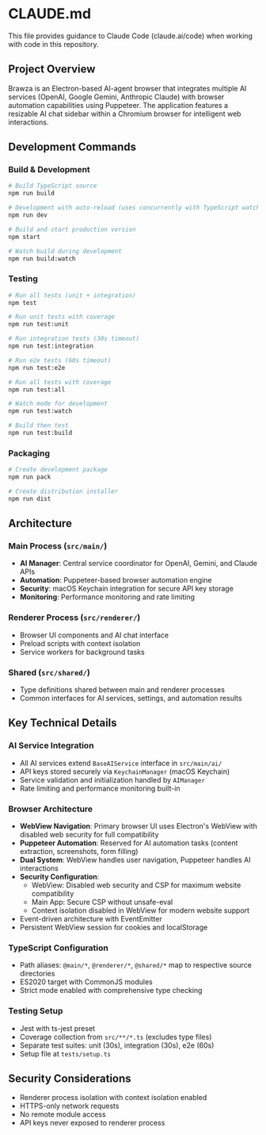 # CLAUDE.md

This file provides guidance to Claude Code (claude.ai/code) when working with code in this repository.

## Project Overview

Brawza is an Electron-based AI-agent browser that integrates multiple AI services (OpenAI, Google Gemini, Anthropic Claude) with browser automation capabilities using Puppeteer. The application features a resizable AI chat sidebar within a Chromium browser for intelligent web interactions.

## Development Commands

### Build & Development
```bash
# Build TypeScript source
npm run build

# Development with auto-reload (uses concurrently with TypeScript watch mode)
npm run dev

# Build and start production version
npm start

# Watch build during development
npm run build:watch
```

### Testing
```bash
# Run all tests (unit + integration)
npm test

# Run unit tests with coverage
npm run test:unit

# Run integration tests (30s timeout)
npm run test:integration

# Run e2e tests (60s timeout)
npm run test:e2e

# Run all tests with coverage
npm run test:all

# Watch mode for development
npm run test:watch

# Build then test
npm run test:build
```

### Packaging
```bash
# Create development package
npm run pack

# Create distribution installer
npm run dist
```

## Architecture

### Main Process (`src/main/`)
- **AI Manager**: Central service coordinator for OpenAI, Gemini, and Claude APIs
- **Automation**: Puppeteer-based browser automation engine
- **Security**: macOS Keychain integration for secure API key storage
- **Monitoring**: Performance monitoring and rate limiting

### Renderer Process (`src/renderer/`)
- Browser UI components and AI chat interface
- Preload scripts with context isolation
- Service workers for background tasks

### Shared (`src/shared/`)
- Type definitions shared between main and renderer processes
- Common interfaces for AI services, settings, and automation results

## Key Technical Details

### AI Service Integration
- All AI services extend `BaseAIService` interface in `src/main/ai/`
- API keys stored securely via `KeychainManager` (macOS Keychain)
- Service validation and initialization handled by `AIManager`
- Rate limiting and performance monitoring built-in

### Browser Architecture
- **WebView Navigation**: Primary browser UI uses Electron's WebView with disabled web security for full compatibility
- **Puppeteer Automation**: Reserved for AI automation tasks (content extraction, screenshots, form filling)
- **Dual System**: WebView handles user navigation, Puppeteer handles AI interactions
- **Security Configuration**: 
  - WebView: Disabled web security and CSP for maximum website compatibility
  - Main App: Secure CSP without unsafe-eval
  - Context isolation disabled in WebView for modern website support
- Event-driven architecture with EventEmitter
- Persistent WebView session for cookies and localStorage

### TypeScript Configuration
- Path aliases: `@main/*`, `@renderer/*`, `@shared/*` map to respective source directories
- ES2020 target with CommonJS modules
- Strict mode enabled with comprehensive type checking

### Testing Setup
- Jest with ts-jest preset
- Coverage collection from `src/**/*.ts` (excludes type files)
- Separate test suites: unit (30s), integration (30s), e2e (60s)
- Setup file at `tests/setup.ts`

## Security Considerations
- Renderer process isolation with context isolation enabled
- HTTPS-only network requests
- No remote module access
- API keys never exposed to renderer process